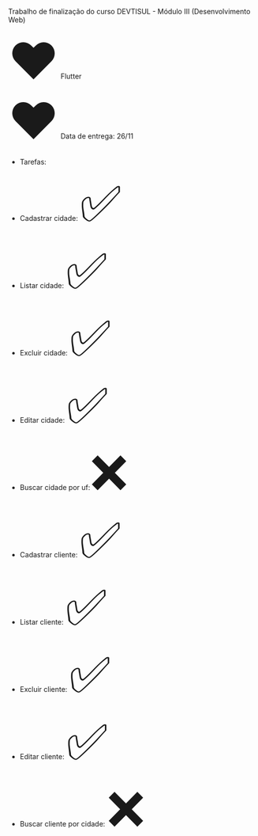 

Trabalho de finalização do curso DEVTISUL - Módulo III (Desenvolvimento Web)

<span style='font-size:100px;'>&#10084;</span> Flutter <br>
<span style='font-size:100px;'>&#10084;</span> Data de entrega: 26/11

- Tarefas: 
 - Cadastrar cidade: <span style='font-size:100px;'>&#9989;</span>
 - Listar cidade: <span style='font-size:100px;'>&#9989;</span>
 - Excluir cidade: <span style='font-size:100px;'>&#9989;</span>
 - Editar cidade: <span style='font-size:100px;'>&#9989;</span>
 - Buscar cidade por uf:<span style='font-size:100px;'>&#10060;</span>

 - Cadastrar cliente: <span style='font-size:100px;'>&#9989;</span>
 - Listar cliente: <span style='font-size:100px;'>&#9989;</span>
 - Excluir cliente:  <span style='font-size:100px;'>&#9989;</span>
 - Editar cliente: <span style='font-size:100px;'>&#9989;</span>
 - Buscar cliente por cidade: <span style='font-size:100px;'>&#10060;</span>

